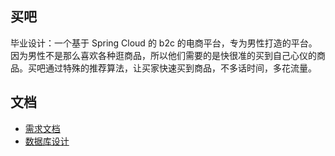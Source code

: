 ## 买吧 ##
毕业设计：一个基于 Spring Cloud 的 b2c 的电商平台，专为男性打造的平台。因为男性不是那么喜欢各种逛商品，所以他们需要的是快很准的买到自己心仪的商品。买吧通过特殊的推荐算法，让买家快速买到商品，不多话时间，多花流量。

## 文档
- [需求文档](./doc/functionalDescription.md)
- [数据库设计](./doc/dataDictionary.md)
